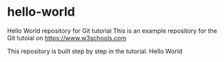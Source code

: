 # hello-world
Hello World repository for Git tutorial
This is an example repository for the Git tutoial on https://www.w3schools.com

This repository is built step by step in the tutorial.
Hello World